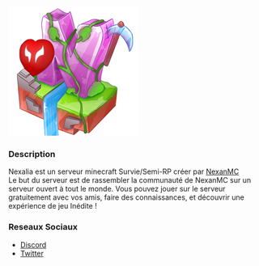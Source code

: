 ![Nexalia Icon](https://raw.githubusercontent.com/Nexalia/.github/main/profile/icon_1.png)


### Description
Nexalia est un serveur minecraft Survie/Semi-RP créer par [NexanMC](https://www.twitch.tv/nexanmc)  
Le but du serveur est de rassembler la communauté de NexanMC sur un serveur ouvert à tout le monde.
Vous pouvez jouer sur le serveur gratuitement avec vos amis, faire des connaissances, et découvrir une expérience de jeu Inédite !

### Reseaux Sociaux
- [Discord](https://dsc.gg/nexalia)
- [Twitter](https://twitter.com)
